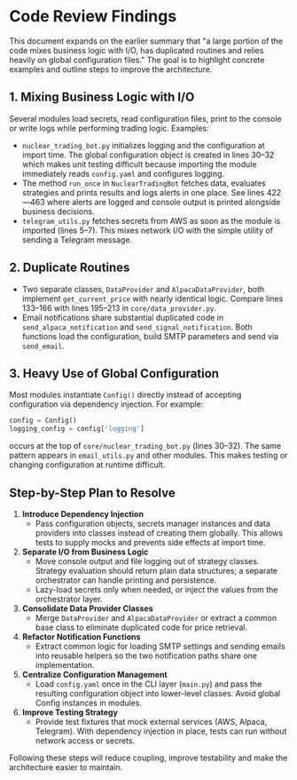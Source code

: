 # Code Review Findings

This document expands on the earlier summary that "a large portion of the code mixes business logic with I/O, has duplicated routines and relies heavily on global configuration files." The goal is to highlight concrete examples and outline steps to improve the architecture.

## 1. Mixing Business Logic with I/O

Several modules load secrets, read configuration files, print to the console or write logs while performing trading logic. Examples:

- `nuclear_trading_bot.py` initializes logging and the configuration at import time. The global configuration object is created in lines 30–32 which makes unit testing difficult because importing the module immediately reads `config.yaml` and configures logging.
- The method `run_once` in `NuclearTradingBot` fetches data, evaluates strategies and prints results and logs alerts in one place. See lines 422—463 where alerts are logged and console output is printed alongside business decisions.
- `telegram_utils.py` fetches secrets from AWS as soon as the module is imported (lines 5–7). This mixes network I/O with the simple utility of sending a Telegram message.

## 2. Duplicate Routines

- Two separate classes, `DataProvider` and `AlpacaDataProvider`, both implement `get_current_price` with nearly identical logic. Compare lines 133–166 with lines 195–213 in `core/data_provider.py`.
- Email notifications share substantial duplicated code in `send_alpaca_notification` and `send_signal_notification`. Both functions load the configuration, build SMTP parameters and send via `send_email`.

## 3. Heavy Use of Global Configuration

Most modules instantiate `Config()` directly instead of accepting configuration via dependency injection. For example:

```python
config = Config()
logging_config = config['logging']
```

occurs at the top of `core/nuclear_trading_bot.py` (lines 30–32). The same pattern appears in `email_utils.py` and other modules. This makes testing or changing configuration at runtime difficult.

## Step-by-Step Plan to Resolve

1. **Introduce Dependency Injection**
   - Pass configuration objects, secrets manager instances and data providers into classes instead of creating them globally. This allows tests to supply mocks and prevents side effects at import time.
2. **Separate I/O from Business Logic**
   - Move console output and file logging out of strategy classes. Strategy evaluation should return plain data structures; a separate orchestrator can handle printing and persistence.
   - Lazy-load secrets only when needed, or inject the values from the orchestrator layer.
3. **Consolidate Data Provider Classes**
   - Merge `DataProvider` and `AlpacaDataProvider` or extract a common base class to eliminate duplicated code for price retrieval.
4. **Refactor Notification Functions**
   - Extract common logic for loading SMTP settings and sending emails into reusable helpers so the two notification paths share one implementation.
5. **Centralize Configuration Management**
   - Load `config.yaml` once in the CLI layer (`main.py`) and pass the resulting configuration object into lower-level classes. Avoid global Config instances in modules.
6. **Improve Testing Strategy**
   - Provide test fixtures that mock external services (AWS, Alpaca, Telegram). With dependency injection in place, tests can run without network access or secrets.

Following these steps will reduce coupling, improve testability and make the architecture easier to maintain.
